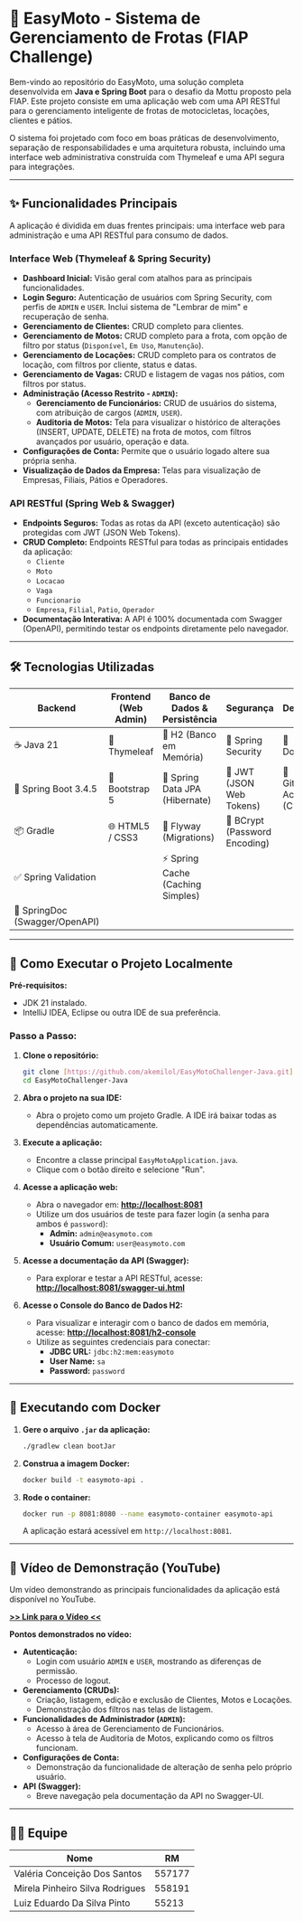 # 🚦 EasyMoto - Sistema de Gerenciamento de Frotas (FIAP Challenge)

Bem-vindo ao repositório do EasyMoto, uma solução completa desenvolvida em **Java e Spring Boot** para o desafio da Mottu proposto pela FIAP. Este projeto consiste em uma aplicação web com uma API RESTful para o gerenciamento inteligente de frotas de motocicletas, locações, clientes e pátios.

O sistema foi projetado com foco em boas práticas de desenvolvimento, separação de responsabilidades e uma arquitetura robusta, incluindo uma interface web administrativa construída com Thymeleaf e uma API segura para integrações.

---

## ✨ Funcionalidades Principais

A aplicação é dividida em duas frentes principais: uma interface web para administração e uma API RESTful para consumo de dados.

### Interface Web (Thymeleaf & Spring Security)
- **Dashboard Inicial:** Visão geral com atalhos para as principais funcionalidades.
- **Login Seguro:** Autenticação de usuários com Spring Security, com perfis de `ADMIN` e `USER`. Inclui sistema de "Lembrar de mim" e recuperação de senha.
- **Gerenciamento de Clientes:** CRUD completo para clientes.
- **Gerenciamento de Motos:** CRUD completo para a frota, com opção de filtro por status (`Disponível`, `Em Uso`, `Manutenção`).
- **Gerenciamento de Locações:** CRUD completo para os contratos de locação, com filtros por cliente, status e datas.
- **Gerenciamento de Vagas:** CRUD e listagem de vagas nos pátios, com filtros por status.
- **Administração (Acesso Restrito - `ADMIN`):**
    - **Gerenciamento de Funcionários:** CRUD de usuários do sistema, com atribuição de cargos (`ADMIN`, `USER`).
    - **Auditoria de Motos:** Tela para visualizar o histórico de alterações (INSERT, UPDATE, DELETE) na frota de motos, com filtros avançados por usuário, operação e data.
- **Configurações de Conta:** Permite que o usuário logado altere sua própria senha.
- **Visualização de Dados da Empresa:** Telas para visualização de Empresas, Filiais, Pátios e Operadores.

### API RESTful (Spring Web & Swagger)
- **Endpoints Seguros:** Todas as rotas da API (exceto autenticação) são protegidas com JWT (JSON Web Tokens).
- **CRUD Completo:** Endpoints RESTful para todas as principais entidades da aplicação:
    - `Cliente`
    - `Moto`
    - `Locacao`
    - `Vaga`
    - `Funcionario`
    - `Empresa`, `Filial`, `Patio`, `Operador`
- **Documentação Interativa:** A API é 100% documentada com Swagger (OpenAPI), permitindo testar os endpoints diretamente pelo navegador.

---

## 🛠️ Tecnologias Utilizadas

| Backend | Frontend (Web Admin) | Banco de Dados & Persistência | Segurança | DevOps |
|---|---|---|---|---|
| ☕ Java 21 | 🍃 Thymeleaf | 💾 H2 (Banco em Memória) | 🔐 Spring Security | 🐳 Docker |
| 🌱 Spring Boot 3.4.5 | 🎨 Bootstrap 5 | 🐘 Spring Data JPA (Hibernate) | 🔑 JWT (JSON Web Tokens) | 🚀 GitHub Actions (CI/CD) |
| 📦 Gradle | 🌐 HTML5 / CSS3 | 🦋 Flyway (Migrations) | 🔑 BCrypt (Password Encoding) | |
| ✅ Spring Validation | | ⚡ Spring Cache (Caching Simples) | | |
| 📄 SpringDoc (Swagger/OpenAPI) | | | | |

---

## 🚀 Como Executar o Projeto Localmente

**Pré-requisitos:**
- JDK 21 instalado.
- IntelliJ IDEA, Eclipse ou outra IDE de sua preferência.

### Passo a Passo:

1.  **Clone o repositório:**
    ```bash
    git clone [https://github.com/akemilol/EasyMotoChallenger-Java.git](https://github.com/akemilol/EasyMotoChallenger-Java.git)
    cd EasyMotoChallenger-Java
    ```

2.  **Abra o projeto na sua IDE:**
    - Abra o projeto como um projeto Gradle. A IDE irá baixar todas as dependências automaticamente.

3.  **Execute a aplicação:**
    - Encontre a classe principal `EasyMotoApplication.java`.
    - Clique com o botão direito e selecione "Run".

4.  **Acesse a aplicação web:**
    - Abra o navegador em: **[http://localhost:8081](http://localhost:8081)**
    - Utilize um dos usuários de teste para fazer login (a senha para ambos é `password`):
        - **Admin:** `admin@easymoto.com`
        - **Usuário Comum:** `user@easymoto.com`

5.  **Acesse a documentação da API (Swagger):**
    - Para explorar e testar a API RESTful, acesse: **[http://localhost:8081/swagger-ui.html](http://localhost:8081/swagger-ui.html)**

6.  **Acesse o Console do Banco de Dados H2:**
    - Para visualizar e interagir com o banco de dados em memória, acesse: **[http://localhost:8081/h2-console](http://localhost:8081/h2-console)**
    - Utilize as seguintes credenciais para conectar:
        - **JDBC URL:** `jdbc:h2:mem:easymoto`
        - **User Name:** `sa`
        - **Password:** `password`

---

## 🐳 Executando com Docker

1.  **Gere o arquivo `.jar` da aplicação:**
    ```sh
    ./gradlew clean bootJar
    ```

2.  **Construa a imagem Docker:**
    ```sh
    docker build -t easymoto-api .
    ```

3.  **Rode o container:**
    ```sh
    docker run -p 8081:8080 --name easymoto-container easymoto-api
    ```
    A aplicação estará acessível em `http://localhost:8081`.

---

## 🎥 Vídeo de Demonstração (YouTube)

Um vídeo demonstrando as principais funcionalidades da aplicação está disponível no YouTube.

**[>> Link para o Vídeo <<](https://www.youtube.com/seu-link-aqui)**

**Pontos demonstrados no vídeo:**
- **Autenticação:**
    - Login com usuário `ADMIN` e `USER`, mostrando as diferenças de permissão.
    - Processo de logout.
- **Gerenciamento (CRUDs):**
    - Criação, listagem, edição e exclusão de Clientes, Motos e Locações.
    - Demonstração dos filtros nas telas de listagem.
- **Funcionalidades de Administrador (`ADMIN`):**
    - Acesso à área de Gerenciamento de Funcionários.
    - Acesso à tela de Auditoria de Motos, explicando como os filtros funcionam.
- **Configurações de Conta:**
    - Demonstração da funcionalidade de alteração de senha pelo próprio usuário.
- **API (Swagger):**
    - Breve navegação pela documentação da API no Swagger-UI.

---

## 👩‍💻 Equipe

| Nome | RM |
|---|---|
| Valéria Conceição Dos Santos | 557177 |
| Mirela Pinheiro Silva Rodrigues | 558191 |
| Luiz Eduardo Da Silva Pinto | 55213 |
